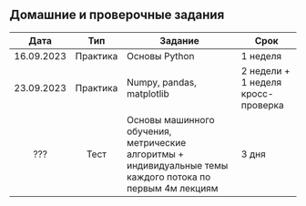 ## Домашние и проверочные задания

| Дата | Тип | Задание | Срок |
| :---: | :---: | --- | --- |
| 16.09.2023 | Практика | Основы Python | 1 неделя |
| 23.09.2023 | Практика | Numpy, pandas, matplotlib | 2 недели + 1 неделя кросс-проверка |
| ??? | Тест | Основы машинного обучения, метрические алгоритмы + индивидуальные темы каждого потока по первым 4м лекциям | 3 дня |
